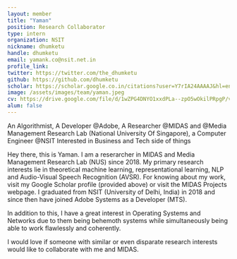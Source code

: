 ```yaml
---
layout: member
title: "Yaman"
position: Research Collaborator
type: intern
organization: NSIT
nickname: dhumketu
handle: dhumketu
email: yamank.co@nsit.net.in
profile_link: 
twitter: https://twitter.com/the_dhumketu
github: https://github.com/dhumketu
scholar: https://scholar.google.co.in/citations?user=Y7rIA24AAAAJ&hl=en
image: /assets/images/team/yaman.jpeg
cv: https://drive.google.com/file/d/1wZPG4DNYO1xxdPLa--zpO5wOkilPRpgP/view
alum: false
---
```

An Algorithmist, A Developer @Adobe, A Researcher @MIDAS and @Media Management Research Lab (National University Of Singapore), a Computer Engineer @NSIT
Interested in Business and Tech side of things

Hey there, this is Yaman. 
I am a reserarcher in MIDAS and Media Management Research Lab (NUS) since 2018.
My primary research interests lie in theoretical machine learning, representational learning, NLP and Audio-Visual Speech Recognition (AVSR). For knowing about my work, visit my Google Scholar profile (provided above) or visit the MIDAS Projects webpage. I graduated from NSIT (University of Delhi, India) in 2018 and since then have joined Adobe Systems as a Developer (MTS). 

In addition to this, I have a great interest in Operating Systems and Networks due to them being behemoth systems while simultaneously being able to work flawlessly and coherently.

I would love if someone with similar or even disparate research interests would like to collaborate with me and MIDAS.
